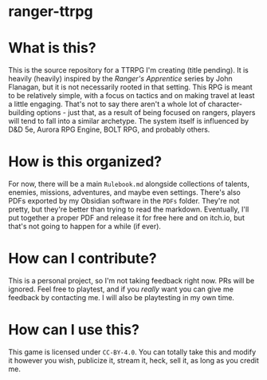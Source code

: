 # ranger-ttrpg

# What is this?
This is the source repository for a TTRPG I'm creating (title pending). It is heavily (heavily) inspired by the *Ranger's Apprentice* series by John Flanagan, but it is not necessarily rooted in that setting. This RPG is meant to be relatively simple, with a focus on tactics and on making travel at least a little engaging. That's not to say there aren't a whole lot of character-building options - just that, as a result of being focused on rangers, players will tend to fall into a similar archetype. The system itself is influenced by D&D 5e, Aurora RPG Engine, BOLT RPG, and probably others.
# How is this organized?
For now, there will be a main `Rulebook.md` alongside collections of talents, enemies, missions, adventures, and maybe even settings. There's also PDFs exported by my Obsidian software in the `PDFs` folder. They're not pretty, but they're better than trying to read the markdown. Eventually, I'll put together a proper PDF and release it for free here and on itch.io, but that's not going to happen for a while (if ever).
# How can I contribute?
This is a personal project, so I'm not taking feedback right now. PRs will be ignored. Feel free to playtest, and if you *really* want you can give me feedback by contacting me. I will also be playtesting in my own time.
# How can I use this?
This game is licensed under `CC-BY-4.0`. You can totally take this and modify it however you wish, publicize it, stream it, heck, sell it, as long as you credit me.